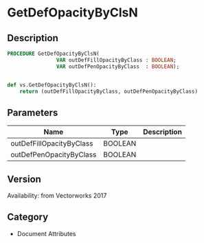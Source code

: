 # GetDefOpacityByClsN

## Description
```pascal
PROCEDURE GetDefOpacityByClsN(
				VAR outDefFillOpacityByClass : BOOLEAN;
				VAR outDefPenOpacityByClass  : BOOLEAN);
```

```python

def vs.GetDefOpacityByClsN():
    return (outDefFillOpacityByClass, outDefPenOpacityByClass)
```

## Parameters
|Name|Type|Description|
|---|---|---|
|outDefFillOpacityByClass|BOOLEAN||
|outDefPenOpacityByClass|BOOLEAN||

## Version
Availability: from Vectorworks 2017
## Category
* Document Attributes

